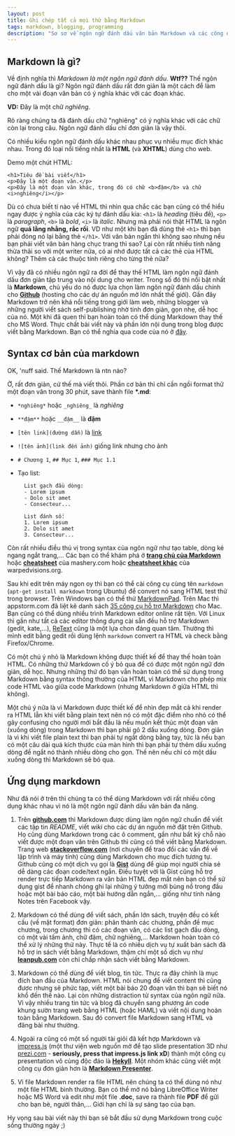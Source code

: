 ```yaml
---
layout: post
title: Ghi chép tất cả mọi thứ bằng Markdown
tags: markdown, blogging, programming
description: "Sơ sơ về ngôn ngữ đánh dấu văn bản Markdown và các công dụng của nó."
---
```


## Markdown là gì?

Về định nghĩa thì *Markdown là một ngôn ngữ đánh dấu*. **Wtf??** Thế ngôn ngữ đánh dấu là
gì? Ngôn ngữ đánh dấu rất đơn giản là một cách để làm cho một vài đoạn văn bản
có ý nghĩa khác với các đoạn khác.

**VD:** Đây là một chữ *nghiêng*.

Rõ ràng chúng ta đã đánh dấu chữ "nghiêng" có ý nghĩa khác với các chữ còn lại 
trong câu. Ngôn ngữ đánh dấu chỉ đơn giản là vậy thôi.

Có nhiều kiểu ngôn ngữ đánh dấu khác nhau phục vụ nhiều mục đích khác nhau.
Trong đó loại nổi tiếng nhất là **HTML** (và **XHTML**) dùng cho web.

Demo một chút HTML:

    <h1>Tiêu đề bài viết</h1>
    <p>Đây là một đoạn văn.</p>
    <p>Đây là một đoạn văn khác, trong đó có chữ <b>đậm</b> và chữ <i>nghiêng</i></p>

Dù có chưa biết tí nào về HTML thì nhìn qua chắc các bạn cũng có thể hiểu ngay được
ý nghĩa của các ký tự đánh dấu kia: `<h1>` là *heading* (tiêu đề), `<p>` là *paragraph*,
`<b>` là *bold*, `<i>` là *italic*. Nhưng mà phải nói thật HTML là ngôn ngữ **quá lằng nhằng,
rắc rối**. VD như một khi bạn đã dùng thẻ `<h1>` thì bạn phải đóng nó lại bằng thẻ `</h1>`.
Với văn bản ngắn thì không sao nhưng nếu bạn phải viết văn bản hàng chục trang thì sao?
Lại còn rất nhiều tính năng thừa thãi so với một writer nữa, có ai nhớ được tất
cả các thẻ của HTML không? Thêm cả các thuộc tính riêng cho từng thẻ nữa?

Vì vậy đã có nhiều ngôn ngữ ra đời để thay thế HTML làm ngôn ngữ đánh dấu đơn giản tập trung vào nội dung cho writer.
Trong số đó thì nổi bật nhất là **Markdown**, chủ yếu do nó được lựa chọn làm ngôn ngữ
đánh dấu chính cho **[Github](http://github.com)** (hosting cho các dự án nguồn mở lớn nhất
thế giới). Gần đây Markdown trở nên khá nổi tiếng trong giới làm web, những blogger
và những người viết sách self-publishing nhờ tính đơn giản, gọn nhẹ, dễ học của nó.
Một khi đã quen thì bạn hoàn toàn có thể dùng Markdown thay thế cho MS Word.
Thực chất bài viết này và phần lớn nội dung trong blog được viết bằng Markdown.
Bạn có thể nghía qua code của nó ở [đây](https://raw.github.com/lewtds/lewtds.github.com/master/_posts/2013-01-03-markdown.md).

## Syntax cơ bản của markdown

OK, 'nuff said. Thế Markdown là ntn nào?

Ờ, rất đơn giản, cứ thế mà viết thôi. Phần cơ bản thì chỉ cần ngồi format thử một
đoạn văn trong 30 phút, save thành file **\*.md**:

- `*nghiêng*` hoặc `_nghiêng_` là _nghiêng_
- `**đậm**` hoặc `__đậm__` là **đậm**
- `[tên link](đường dẫn)` là [link](http://example.com)
- `![tên ảnh](link đến ảnh)` giống link nhưng cho ảnh
- `# Chương 1`, `## Mục 1`, `### Mục 1.1`
- Tạo list:

        List gạch đầu dòng:
        - Lorem ipsum
        - Dolo sit amet
        - Consecteur...
        
        List đánh số:
        1. Lorem ipsum
        2. Dolo sit amet
        3. Consecteur...


Còn rất nhiều điều thú vị trong syntax của ngôn ngữ như tạo table, dòng kẻ ngang ngắt
trang,... Các bạn có thể khám
phá ở **[trang chủ của Markdown][1]** hoặc **[cheatsheet][2]** của mashery.com hoặc **[cheatsheet khác][3]**
của warpedvisions.org.

Sau khi edit trên máy ngon oy thì bạn có thể cài công cụ cùng tên `markdown`
(`apt-get install markdown` trong Ubuntu)
để convert nó sang HTML test thử trong browser. Trên Windows bạn có thể thử [MarkdownPad][4].
Trên Mac thì appstorm.com đã liệt kê danh sách [35 công cụ hỗ trợ Markdown][5] cho Mac.
Bạn cũng có thể dùng nhiều trình Markdown editor online rất tiện. Với Linux thì gần như tất cả
các editor thông dụng cài sẵn đều hỗ trợ Markdown (gedit, kate,...), [ReText][6] cũng là
một lựa chon đáng quan tâm. Thường thì mình edit bằng gedit rồi dùng lệnh `markdown`
convert ra HTML và check bằng Firefox/Chrome.

Có một chú ý nhỏ là Markdown không được thiết kế để thay thế hoàn toàn HTML. Có những
thứ Markdown cố ý bỏ qua để có được một ngôn ngữ đơn giản, dễ học. Nhưng những thứ
đó bạn vẫn hoàn toàn có thể sử dụng trong Markdown bằng syntax thông thường của HTML
vì Markdown cho phép mix code HTML vào giữa code Markdown (nhưng Markdown ở giữa HTML thì không).

Một chú ý nữa là vì Markdown được thiết kế để nhìn đẹp mắt cả khi render ra HTML
lẫn khi viết bằng plain text nên nó có một đặc điểm nho nhỏ có thể gây confusing
cho người mới bắt đầu là nếu muốn kết thúc một đoạn văn (xuống dòng) trong Markdown
thì bạn phải gõ 2 dấu xuống dòng. Đơn giản là vì khi viết file plain text thì bạn phải tự
ngắt dòng bằng tay, tức là nếu bạn có một câu dài quá kích thước của màn hình thì bạn
phải tự thêm dấu xuống dòng để ngắt nó thành nhiều dòng cho gọn. Thế nên nếu chỉ có
một dấu xuống dòng thì Markdown sẽ bỏ qua.

[1]: http://daringfireball.net/projects/markdown/
[2]: http://support.mashery.com/docs/customizing_your_portal/Markdown_Cheat_Sheet
[3]: http://warpedvisions.org/projects/markdown-cheat-sheet/
[4]: http://markdownpad.com/
[5]: http://mac.appstorm.net/roundups/productivity-roundups/35-markdown-apps-for-the-mac/
[6]: http://sourceforge.net/p/retext/home/ReText/

## Ứng dụng markdown

Như đã nói ở trên thì chúng ta có thể dùng Markdown với rất nhiều công dụng khác nhau
vì nó là một ngôn ngữ đánh dấu văn bản đa năng.

1. Trên **[github.com](http://github.com)** thì Markdown được
dùng làm ngôn ngữ chuẩn để viết các tập tin *README*, viết *wiki* cho các dự án nguồn mở
đặt trên Github. Họ cũng dùng Markdown trong các ô comment, gần như bất kỳ chỗ nào
viết được một đoạn văn trên Github thì cũng có thể viết bằng Markdown. Trang web **[stackoverflow.com](http://stackoverflow.com)**
(nơi chuyên để trao đổi các vấn đề về lập trình và máy tính) cũng dùng Markdown
cho mục đích tương tự. Github cũng có một dịch vụ gọi là **[Gist](gist.github.com)**
dùng để giúp mọi người chia sẻ dễ dàng các đoạn code/text ngắn. Điều tuyệt vời là
Gist cũng hỗ trợ render trực tiếp Markdown ra văn bản HTML đẹp mắt nên bạn có thể
sử dụng gist để nhanh chóng ghi lại những ý tưởng mới bùng nổ trong đầu hoặc một
bài báo cáo, một bài hướng dẫn ngắn,... giống như tính năng Notes trên Facebook vậy.

2. Markdown có thể dùng để viết sách, phần lớn sách, truyện đều có kết cấu (về mặt format)
đơn giản: phân thành các chương, phần đề mục chương, trong chương thì có các đoạn văn,
có các list gạch đầu dòng, có một vài tấm ảnh, chữ đậm, chữ nghiêng,... Markdown hoàn
toàn có thể xử lý những thứ này. Thực tế là có nhiều dịch vụ tự xuất bản sách đã hỗ trợ
in sách viết bằng Markdown, thậm chí một số dịch vụ như **[leanpub.com](https://leanpub.com/)** còn chỉ chấp nhận sách
viết bằng Markdown.

3. Markdown có thể dùng để viết blog, tin tức. Thực ra đây chính là mục đích ban đầu của Markdown.
HTML nói chung để viết content thì cũng được nhưng sẽ phức tạp, viết một bài báo
20 đoạn văn thì bạn sẽ biết nó khổ đến thế nào. Lại còn những distraction từ syntax
của ngôn ngữ nữa. Vì vậy nhiều trang tin tức và blog đã chuyển sang phương án code
khung sườn trang web bằng HTML (hoặc HAML) và viết nội dung hoàn toàn bằng Markdown.
Sau đó convert file Markdown sang HTML và đăng bài như thường.

4. Ngoài ra cũng có một số người tài giỏi đã kết hợp Markdown và [impress.js](http://bartaz.github.com/impress.js) (một thư viện
web nguồn mở để tạo slide presentation 3D như [prezi.com](http://prezi.com) - **seriously, press that impress.js link xD**) thành một công cụ presentation
vô cùng độc đáo là **[Hekyll](http://treehouseagency.com/blog/brian-mcmurray/2012/02/22/meet-hekyll-markdown-presentations-hackers)**. Một nhóm khác cũng viết một công cụ đơn giản hơn là **[Markdown Presenter](http://www.maclife.com/article/howtos/how_create_presentation_markdown)**.

5. Vì file Markdown render ra file HTML nên chúng ta có thể dùng nó như một file HTML
bình thường. Bạn có thể mở nó bằng LibreOffice Writer hoặc MS Word và edit như một
file **.doc**, save ra thành file **PDF** để gửi cho bạn bè, người thân,... Giới hạn chỉ
là sự sáng tạo của bạn.

Hy vọng sau bài viết này thì bạn sẽ bắt đầu sử dụng Markdown trong cuộc sống thường
ngày ;)
